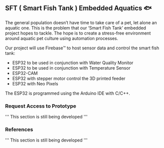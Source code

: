 ## SFT ( Smart Fish Tank ) Embedded Aquatics 🐟

The general population doesn’t have time to take care of a pet, let alone an aquatic one. This is the problem that our ‘Smart Fish Tank’ embedded project hopes to tackle. The hope is to create a stress-free environment around aquatic pet culture using automation processes.

Our project will use Firebase™️ to host sensor data and control the smart fish tank:
- ESP32 to be used in conjunction with Water Quality Monitor
- ESP32 to be used in conjunction with Temperature Sensor
- ESP32-CAM
- ESP32 with stepper motor control the 3D printed feeder
-	ESP32 with Neo Pixels

The ESP32 is programmed using the Arduino IDE with C/C++. 

### Request Access to Prototype
''' This section is still being developed '''
### References
''' This section is still being developed '''
